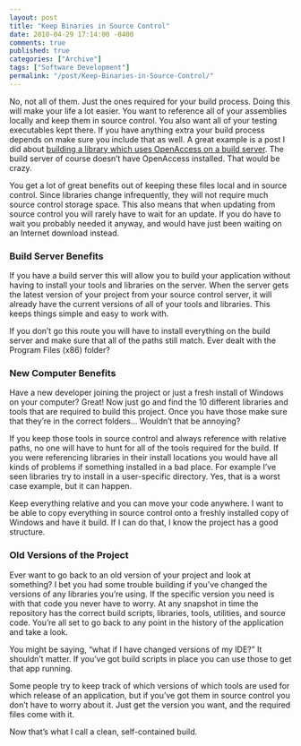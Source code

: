 ```yaml
---
layout: post
title: "Keep Binaries in Source Control"
date: 2010-04-29 17:14:00 -0400
comments: true
published: true
categories: ["Archive"]
tags: ["Software Development"]
permalink: "/post/Keep-Binaries-in-Source-Control/"
---
```


<p>No, not all of them. Just the ones required for your build process. Doing this will make your life a lot easier. You want to reference all of your assemblies locally and keep them in source control. You also want all of your testing executables kept there. If you have anything extra your build process depends on make sure you include that as well. A great example is a post I did about <a href="/post/Build-OpenAccess-Project-Using-MSBuild-on-a-Machine-Without-OpenAccess-Installed/" target="_blank">building a library which uses OpenAccess on a build server</a>. The build server of course doesn&rsquo;t have OpenAccess installed. That would be crazy.</p>
<p>You get a lot of great benefits out of keeping these files local and in source control. Since libraries change infrequently, they will not require much source control storage space. This also means that when updating from source control you will rarely have to wait for an update. If you do have to wait you probably needed it anyway, and would have just been waiting on an Internet download instead.</p>
<h3>Build Server Benefits</h3>
<p>If you have a build server this will allow you to build your application without having to install your tools and libraries on the server. When the server gets the latest version of your project from your source control server, it will already have the current versions of all of your tools and libraries. This keeps things simple and easy to work with.</p>
<p>If you don&rsquo;t go this route you will have to install everything on the build server and make sure that all of the paths still match. Ever dealt with the Program Files (x86) folder?</p>
<h3>New Computer Benefits</h3>
<p>Have a new developer joining the project or just a fresh install of Windows on your computer? Great! Now just go and find the 10 different libraries and tools that are required to build this project. Once you have those make sure that they&rsquo;re in the correct folders&hellip; Wouldn&rsquo;t that be annoying?</p>
<p>If you keep those tools in source control and always reference with relative paths, no one will have to hunt for all of the tools required for the build. If you were referencing libraries in their install locations you would have all kinds of problems if something installed in a bad place. For example I&rsquo;ve seen libraries try to install in a user-specific directory. Yes, that is a worst case example, but it can happen.</p>
<p>Keep everything relative and you can move your code anywhere. I want to be able to copy everything in source control onto a freshly installed copy of Windows and have it build. If I can do that, I know the project has a good structure.</p>
<h3>Old Versions of the Project</h3>
<p>Ever want to go back to an old version of your project and look at something? I bet you had some trouble building if you&rsquo;ve changed the versions of any libraries you&rsquo;re using. If the specific version you need is with that code you never have to worry. At any snapshot in time the repository has the correct build scripts, libraries, tools, utilities, and source code. You&rsquo;re all set to go back to any point in the history of the application and take a look.</p>
<p>You might be saying, &ldquo;what if I have changed versions of my IDE?&rdquo; It shouldn&rsquo;t matter. If you&rsquo;ve got build scripts in place you can use those to get that app running.</p>
<p>Some people try to keep track of which versions of which tools are used for which release of an application, but if you&rsquo;ve got them in source control you don&rsquo;t have to worry about it. Just get the version you want, and the required files come with it.</p>
<p>Now that&rsquo;s what I call a clean, self-contained build.</p>
